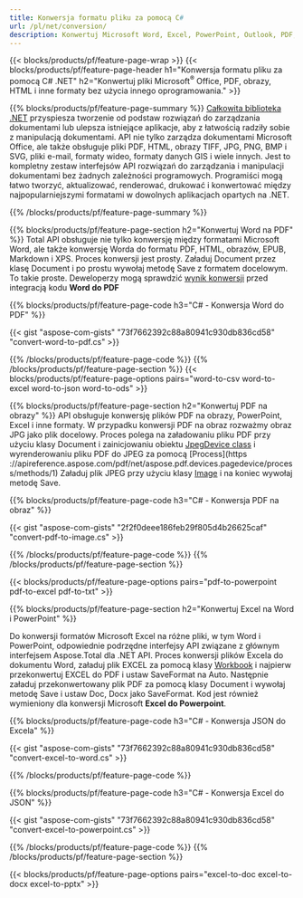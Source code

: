 ```yaml
---
title: Konwersja formatu pliku za pomocą C# 
url: /pl/net/conversion/
description: Konwertuj Microsoft Word, Excel, PowerPoint, Outlook, PDF, HTML, obrazy 3D, diagramy, formaty wideo i wiele innych popularnych plików za pomocą zaledwie kilku linijek kodu C#.
---
```


{{< blocks/products/pf/feature-page-wrap >}}
{{< blocks/products/pf/feature-page-header h1="Konwersja formatu pliku za pomocą C# .NET" h2="Konwertuj pliki Microsoft<sup>&reg;</sup> Office, PDF, obrazy, HTML i inne formaty bez użycia innego oprogramowania." >}}

{{% blocks/products/pf/feature-page-summary %}}
[Całkowita biblioteka .NET](https://products.aspose.com/total/net/) przyspiesza tworzenie od podstaw rozwiązań do zarządzania dokumentami lub ulepsza istniejące aplikacje, aby z łatwością radziły sobie z manipulacją dokumentami. API nie tylko zarządza dokumentami Microsoft Office, ale także obsługuje pliki PDF, HTML, obrazy TIFF, JPG, PNG, BMP i SVG, pliki e-mail, formaty wideo, formaty danych GIS i wiele innych. Jest to kompletny zestaw interfejsów API rozwiązań do zarządzania i manipulacji dokumentami bez żadnych zależności programowych. Programiści mogą łatwo tworzyć, aktualizować, renderować, drukować i konwertować między najpopularniejszymi formatami w dowolnych aplikacjach opartych na .NET.

{{% /blocks/products/pf/feature-page-summary  %}}

{{% blocks/products/pf/feature-page-section  h2="Konwertuj Word na PDF" %}}
Total API obsługuje nie tylko konwersję między formatami Microsoft Word, ale także konwersję Worda do formatu PDF, HTML, obrazów, EPUB, Markdown i XPS. Proces konwersji jest prosty. Załaduj Document przez klasę Document i po prostu wywołaj metodę Save z formatem docelowym. To takie proste. Deweloperzy mogą sprawdzić [wynik konwersji](https://products.aspose.com/words/net/conversion/word-to-pdf/) przed integracją kodu **Word do PDF**


{{% blocks/products/pf/feature-page-code h3="C# - Konwersja Word do PDF" %}}

{{< gist "aspose-com-gists" "73f7662392c88a80941c930db836cd58" "convert-word-to-pdf.cs" >}}

{{% /blocks/products/pf/feature-page-code  %}}
{{% /blocks/products/pf/feature-page-section %}}
{{< blocks/products/pf/feature-page-options pairs="word-to-csv word-to-excel word-to-json word-to-ods" >}}


{{% blocks/products/pf/feature-page-section  h2="Konwertuj PDF na obrazy" %}}
API obsługuje konwersję plików PDF na obrazy, PowerPoint, Excel i inne formaty. W przypadku konwersji PDF na obraz rozważmy obraz JPG jako plik docelowy. Proces polega na załadowaniu pliku PDF przy użyciu klasy Document i zainicjowaniu obiektu [JpegDevice class](https://reference.aspose.com/pdf/net/aspose.pdf.devices/jpegdevice) i wyrenderowaniu pliku PDF do JPEG za pomocą [Process](https ://apireference.aspose.com/pdf/net/aspose.pdf.devices.pagedevice/process/methods/1)
Załaduj plik JPEG przy użyciu klasy [Image](https://reference.aspose.com/imaging/net/aspose.imaging/image) i na koniec wywołaj metodę Save.

{{% blocks/products/pf/feature-page-code h3="C# - Konwersja PDF na obraz" %}}

{{< gist "aspose-com-gists" "2f2f0deee186feb29f805d4b26625caf" "convert-pdf-to-image.cs" >}}


{{% /blocks/products/pf/feature-page-code  %}}
{{% /blocks/products/pf/feature-page-section %}}

{{< blocks/products/pf/feature-page-options pairs="pdf-to-powerpoint pdf-to-excel pdf-to-txt" >}}

{{% blocks/products/pf/feature-page-section  h2="Konwertuj Excel na Word i PowerPoint" %}}

Do konwersji formatów Microsoft Excel na różne pliki, w tym Word i PowerPoint, odpowiednie podrzędne interfejsy API związane z głównym interfejsem Aspose.Total dla .NET API. Proces konwersji plików Excela do dokumentu Word, załaduj plik EXCEL za pomocą klasy [Workbook](https://reference.aspose.com/cells/net/aspose.cells/workbook) i najpierw przekonwertuj EXCEL do PDF i ustaw SaveFormat na Auto. Następnie załaduj przekonwertowany plik PDF za pomocą klasy Document i wywołaj metodę Save i ustaw Doc, Docx jako SaveFormat. Kod jest również wymieniony dla konwersji Microsoft **Excel do Powerpoint**.

{{% blocks/products/pf/feature-page-code h3="C# - Konwersja JSON do Excela" %}}

{{< gist "aspose-com-gists" "73f7662392c88a80941c930db836cd58" "convert-excel-to-word.cs" >}}

{{% /blocks/products/pf/feature-page-code %}}

{{% blocks/products/pf/feature-page-code h3="C# - Konwersja Excel do JSON" %}}

{{< gist "aspose-com-gists" "73f7662392c88a80941c930db836cd58" "convert-excel-to-powerpoint.cs" >}}

{{% /blocks/products/pf/feature-page-code %}}
{{% /blocks/products/pf/feature-page-section %}}

{{< blocks/products/pf/feature-page-options pairs="excel-to-doc excel-to-docx excel-to-pptx" >}}